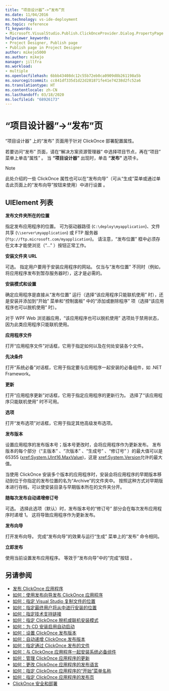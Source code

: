 ```yaml
---
title: “项目设计器”->“发布”页
ms.date: 11/04/2016
ms.technology: vs-ide-deployment
ms.topic: reference
f1_keywords:
- Microsoft.VisualStudio.Publish.ClickOnceProvider.Dialog.PropertyPage
helpviewer_keywords:
- Project Designer, Publish page
- Publish page in Project Designer
author: mikejo5000
ms.author: mikejo
manager: jillfra
ms.workload:
- multiple
ms.openlocfilehash: 6bbb43408dc12c55b72eb0ca0909d8b261198a5b
ms.sourcegitcommit: cc841df335d1d22d281871fe41e74238d2fc52a6
ms.translationtype: HT
ms.contentlocale: zh-CN
ms.lasthandoff: 03/18/2020
ms.locfileid: "68926173"
---
```

# <a name="publish-page-project-designer"></a>“项目设计器”->“发布”页

“项目设计器”  上的“发布”  页面用于针对 ClickOnce 部署配置属性。

若要访问“发布”  页面，请在“解决方案资源管理器”  中选择项目节点，再在“项目”  菜单上单击“属性”  。 当 **“项目设计器”** 出现时，单击 **“发布”** 选项卡。

> [!NOTE]
> 此处介绍的一些 ClickOnce 属性也可以在“发布向导”（可从“生成”菜单或通过单击此页面上的“发布向导”按钮来使用）中进行设置    。

## <a name="uielement-list"></a>UIElement 列表

 **发布文件夹所在的位置**

指定发布应用程序的位置。 可为驱动器路径 (`C:\deploy\myapplication`)、文件共享 (`\\server\myapplication`) 或 FTP 服务器 (`ftp://ftp.microsoft.com/myapplication`)。 请注意，“发布位置”  框中必须存在文本才能使浏览（“...”  ）按钮正常工作。

 **安装文件夹 URL**

可选。 指定用户要用于安装应用程序的网站。 仅当与“发布位置”  不同时（例如，将应用程序发布到暂存服务器时），这才是必需的。

 **安装模式和设置**

确定应用程序是直接从“发布位置”  运行（选择“该应用程序只能联机使用”  时），还是安装并添加到“开始”  菜单和“控制面板”  中的“添加或删除程序”  项（选择“该应用程序也可以脱机使用”  时）。

对于 WPF Web 浏览器应用，“该应用程序也可以脱机使用”  选项处于禁用状态，因为此类应用程序只能联机使用。

 **应用程序文件**

打开“应用程序文件”对话框，它用于指定如何以及在何处安装各个文件。

 **先决条件**

打开“系统必备”对话框，它用于指定要与应用程序一起安装的必备组件，如 .NET Framework。

 **更新**

打开“应用程序更新”对话框，它用于指定应用程序的更新行为。 选择了“该应用程序只能联机使用”  时不可用。

 **选项**

打开“发布选项”对话框，它用于指定其他高级发布选项。

 **发布版本**

设置应用程序的发布版本号；版本号更改时，会将应用程序作为更新发布。 发布版本的每个部分（“主版本”  、“次版本”  、“生成号”  、“修订号”  ）的最大值可以是 65355 (<xref:System.UInt16.MaxValue>)，这是 <xref:System.Version>允许的最大值。

当使用 ClickOnce 安装多个版本的应用程序时，安装会将应用程序的早期版本移动到位于你指定的发布位置的名为“Archive”的文件夹中。 按照这种方式对早期版本进行存档，可以使安装目录与早期版本所在的文件夹分开。

 **随每次发布自动递增修订号**

可选。 选择此选项（默认）时，发布版本号的“修订号”  部分会在每次发布应用程序时递增 1。 这将导致应用程序作为更新发布。

 **发布向导**

打开发布向导。 完成“发布向导”的效果与运行“生成”  菜单上的“发布”  命令相同。

 **立即发布**

使用当前设置发布应用程序。 等效于“发布向导”中的“完成”按钮   。

## <a name="see-also"></a>另请参阅

- [发布 ClickOnce 应用程序](../../deployment/publishing-clickonce-applications.md)
- [如何：使用发布向导发布 ClickOnce 应用程序](../../deployment/how-to-publish-a-clickonce-application-using-the-publish-wizard.md)
- [如何：指定 Visual Studio 复制文件的位置](../../deployment/how-to-specify-where-visual-studio-copies-the-files.md)
- [如何：指定最终用户将从中进行安装的位置](../../deployment/how-to-specify-the-location-where-end-users-will-install-from.md)
- [如何：指定技术支持链接](../../deployment/how-to-specify-a-link-for-technical-support.md)
- [如何：指定 ClickOnce 脱机或联机安装模式](../../deployment/how-to-specify-the-clickonce-offline-or-online-install-mode.md)
- [如何：为 CD 安装启用自动启动](../../deployment/how-to-enable-autostart-for-cd-installations.md)
- [如何：设置 ClickOnce 发布版本](../../deployment/how-to-set-the-clickonce-publish-version.md)
- [如何：自动递增 ClickOnce 发布版本](../../deployment/how-to-automatically-increment-the-clickonce-publish-version.md)
- [如何：指定通过 ClickOnce 发布的文件](../../deployment/how-to-specify-which-files-are-published-by-clickonce.md)
- [如何：与 ClickOnce 应用程序一起安装系统必备组件](../../deployment/how-to-install-prerequisites-with-a-clickonce-application.md)
- [如何：管理 ClickOnce 应用程序的更新](../../deployment/how-to-manage-updates-for-a-clickonce-application.md)
- [如何：更改 ClickOnce 应用程序的发布语言](../../deployment/how-to-change-the-publish-language-for-a-clickonce-application.md)
- [如何：指定 ClickOnce 应用程序的“开始”菜单名称](../../deployment/how-to-specify-a-start-menu-name-for-a-clickonce-application.md)
- [如何：指定 ClickOnce 应用程序的发布页](../../deployment/how-to-specify-a-publish-page-for-a-clickonce-application.md)
- [ClickOnce 安全和部署](../../deployment/clickonce-security-and-deployment.md)
